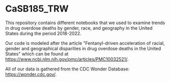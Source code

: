 # CaSB185_TRW
This repository contains different notebooks that we used to examine trends in drug overdose deaths by gender, race, and geography in the United States during the period 2018-2022.

Our code is modeled after the article "Fentanyl-driven acceleration of racial, gender and geographical disparities in drug overdose deaths in the United States" which can be found at https://www.ncbi.nlm.nih.gov/pmc/articles/PMC10032521/.

All of our data is gathered from the CDC Wonder Database: https://wonder.cdc.gov/.

